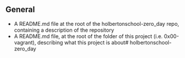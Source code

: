 ## General

* A README.md file at the root of the holbertonschool-zero_day repo, containing a description of the repository
* A README.md file, at the root of the folder of this project (i.e. 0x00-vagrant), describing what this project is about# holbertonschool-zero_day
